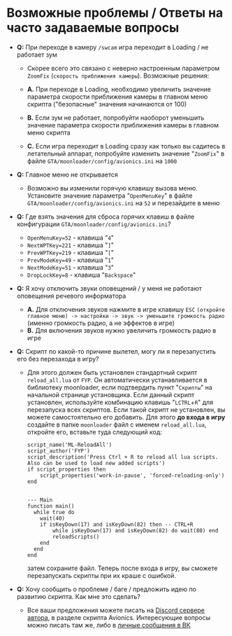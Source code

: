 # Возможные проблемы / Ответы на часто задаваемые вопросы


- **Q:** При переходе в камеру ````/swcam```` игра переходит в Loading / не работает зум

  - Скорее всего это связано с неверно настроенным параметром ````ZoomFix```` (````скорость приближения камеры````). Возможные решения:

   - **A.** При переходе в Loading, необходимо увеличить значение параметра скорости приближения камеры в главном меню скрипта ("безопасные" значения начинаются от 100)

   - **B.** Если зум не работает, попробуйти наоборот уменьшить значение параметра скорости приближения камеры в главном меню скрипта

   - **C.** Если игра переходит в Loading сразу как только вы садитесь в летательный аппарат, попробуйте изменить значение "````ZoomFix````" в файле ````GTA/moonloader/config/avionics.ini```` на ````1000````

- **Q:** Главное меню не открывается
  
  - Возможно вы изменили горячую клавишу вызова меню. Установите значение параметра "````OpenMenuKey````" в файле ````GTA/moonloader/config/avionics.ini```` на ````52```` и перезайдите в меню

- **Q:** Где взять значения для сброса горячих клавиш в файле конфигурации  ````GTA/moonloader/config/avionics.ini````?

  - ````OpenMenuKey=52```` - клавиша "````4````"
  - ````NextWPTKey=221```` - клавиша "````]````"
  - ````PrevWPTKey=219```` - клавиша "````[````"
  - ````PrevModeKey=49```` - клавиша "````1````"
  - ````NextModeKey=51```` - клавиша "````3````"
  - ````DropLockKey=8```` - клавиша "````Backspace````"
 
- **Q:** Я хочу отключить звуки оповещений / у меня не работают оповещения речевого информатора

  - **A.** Для отключения звуков нажмите в игре клавишу ````ESC```` ````(откройте главное меню) -> настройки -> звук -> уменьшите громкость радио ```` (именно громкость радио, а не эффектов в игре)
  - **B.** Для включения звуков нужно увеличить громкость радио в игре

- **Q:** Скрипт по какой-то причине вылетел, могу ли я перезапустить его без перезахода в игру?

  - Для этого должен быть установлен стандартный скрипт ````reload_all.lua```` от ````FYP````. Он автоматически устанавливается в библиотеку moonloader, если подтвердить пункт "````Скрипты````" на начальной странице установщика.
    Если данный скрипт установлен, используйте комбинацию клавишь "````LCTRL````+````R````" для перезапуска всех скриптов.
    Если такой скрипт не установлен, вы можете самостоятельно его добавить. Для этого **до входа в игру** создайте в папке ````moonloader```` файл с именем ````reload_all.lua````, откройте его, вставьте туда следующий код:

    ````
    script_name('ML-ReloadAll')
    script_author('FYP')
    script_description('Press Ctrl + R to reload all lua scripts. Also can be used to load new added scripts')
    if script_properties then
    	script_properties('work-in-pause', 'forced-reloading-only')
    end
    
    
    --- Main
    function main()
      while true do
    	wait(40)
    	if isKeyDown(17) and isKeyDown(82) then -- CTRL+R
    		while isKeyDown(17) and isKeyDown(82) do wait(80) end
    		reloadScripts()
    	end
      end
    end
    ````

    затем сохраните файл. Теперь после входа в игру, вы сможете перезапускать скрипты при их краше с ошибкой.

- **Q:** Хочу сообщить о проблеме / баге / предложить идею по развитию скрипта. Как мне это сделать?
  - Все ваши предложения можете писать на [Discord сервере автора](https://discord.gg/QSKkNhZrTh), в разделе скрипта Avionics. Интересующие вопросы можно писать там же, либо в [личные сообщения в ВК](https://vk.com/d7kreol)
